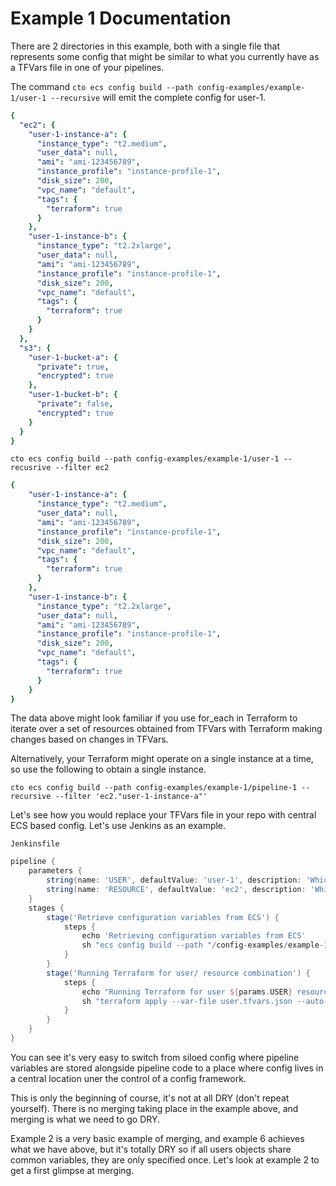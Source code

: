 # Example 1 Documentation

There are 2 directories in this example, both with a single file that represents some config that might be similar to what you currently have as a TFVars file in one of your pipelines. 

The command `cto ecs config build --path config-examples/example-1/user-1 --recursive` will emit the complete config for user-1. 

```yaml
{
  "ec2": {
    "user-1-instance-a": {
      "instance_type": "t2.medium",
      "user_data": null,
      "ami": "ami-123456789",
      "instance_profile": "instance-profile-1",
      "disk_size": 200,
      "vpc_name": "default",
      "tags": {
        "terraform": true
      }
    },
    "user-1-instance-b": {
      "instance_type": "t2.2xlarge",
      "user_data": null,
      "ami": "ami-123456789",
      "instance_profile": "instance-profile-1",
      "disk_size": 200,
      "vpc_name": "default",
      "tags": {
        "terraform": true
      }
    }
  },
  "s3": {
    "user-1-bucket-a": {
      "private": true,
      "encrypted": true
    },
    "user-1-bucket-b": {
      "private": false,
      "encrypted": true
    }
  }
}
```

`cto ecs config build --path config-examples/example-1/user-1 --recusrive --filter ec2`

```yaml
{
    "user-1-instance-a": {
      "instance_type": "t2.medium",
      "user_data": null,
      "ami": "ami-123456789",
      "instance_profile": "instance-profile-1",
      "disk_size": 200,
      "vpc_name": "default",
      "tags": {
        "terraform": true
      }
    },
    "user-1-instance-b": {
      "instance_type": "t2.2xlarge",
      "user_data": null,
      "ami": "ami-123456789",
      "instance_profile": "instance-profile-1",
      "disk_size": 200,
      "vpc_name": "default",
      "tags": {
        "terraform": true
      }
    }
}
```

The data above might look familiar if you use for_each in Terraform to iterate over a set of resources obtained from TFVars with Terraform making changes based on changes in TFVars.

Alternatively, your Terraform might operate on a single instance at a time, so use the following to obtain a single instance. 

`cto ecs config build --path config-examples/example-1/pipeline-1 --recursive --filter 'ec2."user-1-instance-a"'`

Let's see how you would replace your TFVars file in your repo with central ECS based config. Let's use Jenkins as an example.

`Jenkinsfile`
```groovy
pipeline {
    parameters {
        string(name: 'USER', defaultValue: 'user-1', description: 'Which user do you wish to run this pipeline for?')
        string(name: 'RESOURCE', defaultValue: 'ec2', description: 'Which resource type do you wish to run this pipeline for?')
    }
    stages {
        stage('Retrieve configuration variables from ECS') {
            steps {
                echo 'Retrieving configuration variables from ECS' 
                sh "ecs config build --path "/config-examples/example-1/${params.USER}" --recursive --filter "${params.RESOURCE}" --out user.tfvars.json"
            }
        }
        stage('Running Terraform for user/ resource combination') {
            steps {
                echo "Running Terraform for user ${params.USER} resource ${params.RESOURCE}"
                sh "terraform apply --var-file user.tfvars.json --auto-approve"
            }
        }
    }
}
```

You can see it's very easy to switch from siloed config where pipeline variables are stored alongside pipeline code to a place where config lives in a central location uner the control of a config framework. 

This is only the beginning of course, it's not at all DRY (don't repeat yourself). There is no merging taking place in the example above, and merging is what we need to go DRY. 

Example 2 is a very basic example of merging, and example 6 achieves what we have above, but it's totally DRY so if all users objects share common variables, they are only specified once. Let's look at example 2 to get a first glimpse at merging. 